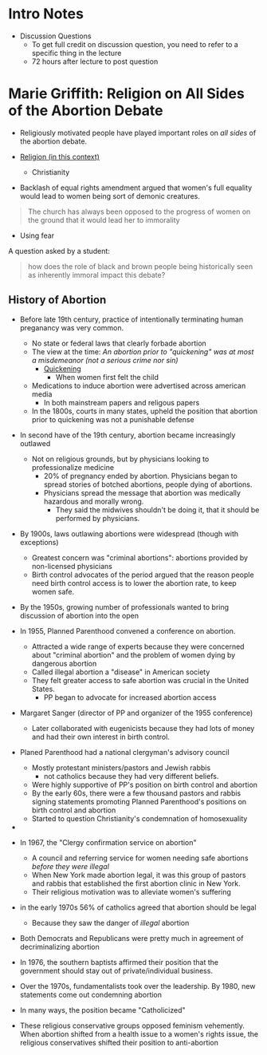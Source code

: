 # Intro Notes

- Discussion Questions
  - To get full credit on discussion question, you need to refer to a specific thing in the lecture
  - 72 hours after lecture to post question


# Marie Griffith: Religion on All Sides of the Abortion Debate

- Religiously motivated people have played important roles on _all sides_ of the abortion debate.
- <u>Religion (in this context)</u>
  - Christianity

- Backlash of equal rights amendment argued that women's full equality would lead to women being sort of demonic creatures.
> The church has always been opposed to the progress of women on the ground that it would lead her to immorality
- Using fear

A question asked by a student:
> how does the role of black and brown people being historically seen as inherently immoral impact this debate?

 
## History of Abortion
- Before late 19th century, practice of intentionally terminating human preganancy was very common. 
  - No state or federal laws that clearly forbade abortion
  - The view at the time: _An abortion prior to "quickening" was at most a misdemeanor (not a serious crime nor sin)_
    - <u>Quickening</u>
      - When women first felt the child
  - Medications to induce abortion were advertised across american media
    - In both mainstream papers and religous papers
  - In the 1800s, courts in many states, upheld the position that abortion prior to quickening was not a punishable defense

- In second have of the 19th century, abortion became increasingly outlawed
  - Not on religious grounds, but by physicians looking to professionalize medicine
    - 20% of pregnancy ended by abortion. Physicians began to spread stories of botched abortions, people dying of abortions.
    - Physicians spread the message that abortion was medically hazardous and morally wrong. 
      - They said the midwives shouldn't be doing it, that it should be performed by physicians.

- By 1900s, laws outlawing abortions were widespread (though with exceptions)
  - Greatest concern was "criminal abortions": abortions provided by non-licensed physicians
  - Birth control advocates of the period argued that the reason people need birth control access is to lower the abortion rate, to keep women safe.


- By the 1950s, growing number of professionals wanted to bring discussion of abortion into the open
- In 1955, Planned Parenthood convened a conference on abortion. 
  - Attracted a wide range of experts because they were concerned about "criminal abortion" and the problem of women dying by dangerous abortion
  - Called illegal abortion a "disease" in American society
  - They felt greater access to safe abortion was crucial in the United States.
    - PP began to advocate for increased abortion access

- Margaret Sanger (director of PP and organizer of the 1955 conference)
  - Later collaborated with eugenicists because they had lots of money and had their own interest in birth control.


- Planed Parenthood had a national clergyman's advisory council
  - Mostly protestant ministers/pastors and Jewish rabbis
    - not catholics because they had very different beliefs.
  - Were highly supportive of PP's position on birth control and abortion
  - By the early 60s, there were a few thousand pastors and rabbis signing statements promoting Planned Parenthood's positions on birth control and abortion
  - Started to question Christianity's condemnation of homosexuality
- 
- In 1967, the "Clergy confirmation service on abortion"
  - A council and referring service for women needing safe abortions _before they were illegal_
  - When New York made abortion legal, it was this group of pastors and rabbis that established the first abortion clinic in New York.
  - Their religious motivation was to alleviate women's suffering


- in the early 1970s 56% of catholics agreed that abortion should be legal
  - Because they saw the danger of _illegal_ abortion
- Both Democrats and Republicans were pretty much in agreement of decriminalizing abortion

- In 1976, the southern baptists affirmed their position that the government should stay out of private/individual business.
- Over the 1970s, fundamentalists took over the leadership. By 1980, new statements come out condemning abortion

- In many ways, the position became "Catholicized"
- These religious conservative groups opposed feminism vehemently. When abortion shifted from a health issue to a women's rights issue, the religious conservatives shifted their position to anti-abortion